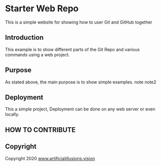 # Starter Web Repo

This is a simple website for showing how to user Git and GitHub together


## Introduction

This example is to show different parts of the Git Repo and various commands using a web project.

## Purpose

As stated above, the main purpose is to show simple examples.
note
note2

## Deployment

This a simple project, Deployment can be done on any web server or even locally.

## HOW TO CONTRIBUTE


## Copyright

Copyright 2020 www.artificialillusions.vision
